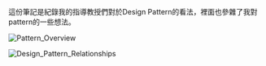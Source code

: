 這份筆記是紀錄我的指導教授們對於Design Pattern的看法，裡面也參雜了我對pattern的一些想法。

![Pattern_Overview](Pattern_Overview.jpg)

![Design_Pattern_Relationships](Design_Pattern_Relationships.jpg)